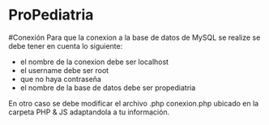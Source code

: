 # ProPediatria 
#Conexión 
Para que la conexion a la base de datos de MySQL se realize se debe tener en cuenta lo siguiente: 
- el nombre de la conexion debe ser localhost
- el username debe ser root
- que no haya contraseña
- el nombre de la base de datos debe ser propediatria
  
En otro caso se debe modificar el archivo .php conexion.php ubicado en la carpeta PHP & JS adaptandola a tu información.
